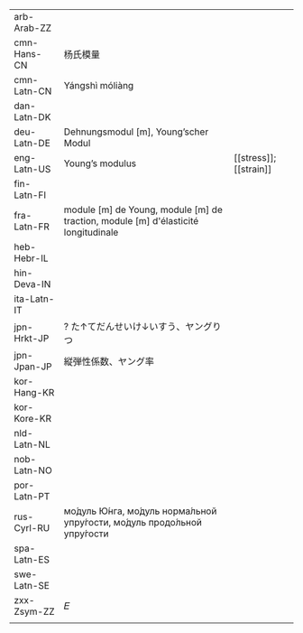 | | | |
|-|-|-|
| arb-Arab-ZZ |  |  |
| cmn-Hans-CN | 杨氏模量 |  |
| cmn-Latn-CN | Yángshì móliàng |  |
| dan-Latn-DK |  |  |
| deu-Latn-DE | Dehnungsmodul [m], Young’scher Modul |  |
| eng-Latn-US | Young’s modulus | [[stress]]; [[strain]] |
| fin-Latn-FI |  |  |
| fra-Latn-FR | module [m] de Young, module [m] de traction, module [m] d'élasticité longitudinale |  |
| heb-Hebr-IL |  |  |
| hin-Deva-IN |  |  |
| ita-Latn-IT |  |  |
| jpn-Hrkt-JP | ? た↑てだんせいけ↓いすう、ヤングりつ |  |
| jpn-Jpan-JP | 縦弾性係数、ヤング率 |  |
| kor-Hang-KR |  |  |
| kor-Kore-KR |  |  |
| nld-Latn-NL |  |  |
| nob-Latn-NO |  |  |
| por-Latn-PT |  |  |
| rus-Cyrl-RU | мо́дуль Ю́нга, мо́дуль норма́льной упру́гости, мо́дуль продо́льной упру́гости |  |
| spa-Latn-ES |  |  |
| swe-Latn-SE |  |  |
| zxx-Zsym-ZZ | 𝐸 |  |
|  |  |  |
